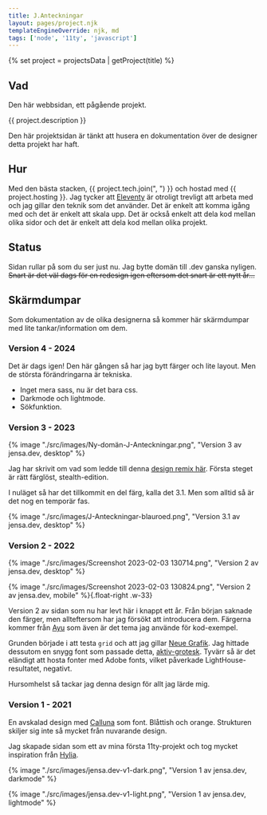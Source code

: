 ```yaml
---
title: J.Anteckningar
layout: pages/project.njk
templateEngineOverride: njk, md
tags: ['node', '11ty', 'javascript']
---
```


{% set project = projectsData | getProject(title) %}

## Vad

Den här webbsidan, ett pågående projekt.

{{ project.description }}

Den här projektsidan är tänkt att husera en dokumentation över de designer detta projekt har haft.

## Hur

Med den bästa stacken, {{ project.tech.join(", ") }} och hostad med {{ project.hosting }}. Jag tycker att [Eleventy](https://11ty.dev) är otroligt trevligt att arbeta med och jag gillar den teknik som det använder. Det är enkelt att komma igång med och det är enkelt att skala upp. Det är också enkelt att dela kod mellan olika sidor och det är enkelt att dela kod mellan olika projekt.

## Status

Sidan rullar på som du ser just nu. Jag bytte domän till .dev ganska nyligen. ~~Snart är det väl dags för en redesign igen eftersom det snart är ett nytt år...~~

## Skärmdumpar

Som dokumentation av de olika designerna så kommer här skärmdumpar med lite tankar/information om dem.

### Version 4 - 2024

Det är dags igen! Den här gången så har jag bytt färger och lite layout. Men de största förändringarna är tekniska.

* Inget mera sass, nu är det bara css.
* Darkmode och lightmode.
* Sökfunktion.

### Version 3 - 2023

{% image "./src/images/Ny-domän-J-Anteckningar.png", "Version 3 av jensa.dev, desktop" %}

Jag har skrivit om vad som ledde till denna [design remix här](/posts/design-remix/). Första steget är rätt färglöst, stealth-edition.

I nuläget så har det tillkommit en del färg, kalla det 3.1. Men som alltid så är det nog en temporär fas.

{% image "./src/images/J-Anteckningar-blauroed.png", "Version 3.1 av jensa.dev, desktop" %}

### Version 2 - 2022

{% image "./src/images/Screenshot 2023-02-03 130714.png", "Version 2 av jensa.dev, desktop" %}

{% image "./src/images/Screenshot 2023-02-03 130824.png", "Version 2 av jensa.dev, mobile" %}{.float-right .w-33}

Version 2 av sidan som nu har levt här i knappt ett år. Från början saknade den färger, men allteftersom har jag försökt att introducera dem. Färgerna kommer från [Ayu](https://marketplace.visualstudio.com/items?itemName=teabyii.ayu) som även är det tema jag använde för kod-exempel.

Grunden började i att testa `grid` och att jag gillar [Neue Grafik](https://en.wikipedia.org/wiki/Neue_Grafik). Jag hittade dessutom en snygg font som passade detta, [aktiv-grotesk](https://fonts.adobe.com/fonts/aktiv-grotesk). Tyvärr så är det eländigt att hosta fonter med Adobe fonts, vilket påverkade LightHouse-resultatet, negativt.

Hursomhelst så tackar jag denna design för allt jag lärde mig.

### Version 1 - 2021

En avskalad design med [Calluna](https://fonts.adobe.com/fonts/calluna) som font. Blåttish och orange. Strukturen skiljer sig inte så mycket från nuvarande design.

Jag skapade sidan som ett av mina första 11ty-projekt och tog mycket inspiration från [Hylia](https://hylia.website/).

{% image "./src/images/jensa.dev-v1-dark.png", "Version 1 av jensa.dev, darkmode" %}

{% image "./src/images/jensa.dev-v1-light.png", "Version 1 av jensa.dev, lightmode" %}
